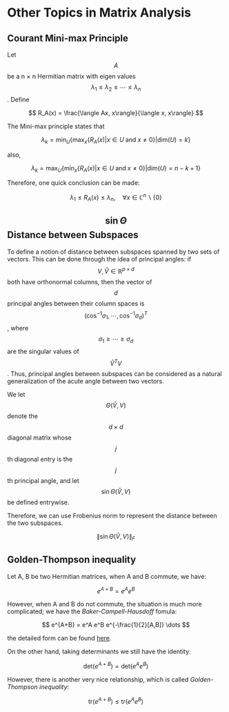 # Other Topics in Matrix Analysis

## Courant Mini-max Principle

Let $$A$$ be a n × n Hermitian matrix with eigen values $$\lambda_1 \leq \lambda_2 \leq \cdots \leq \lambda_n$$. Define 

$$
R_A(x) = \frac{\langle Ax, x\rangle}{\langle x, x\rangle}
$$

The Mini-max principle states that

$$
\lambda_k = \min_{U} \left\{\max_x \left\{ R_A(x) | x \in U \; \text{and} \; x \neq 0 \right\} | \text{dim}(U) = k\right\}
$$

also,

$$
\lambda_k = \max_{U} \left\{\min_x \left\{ R_A(x) | x \in U \; \text{and} \; x \neq 0 \right\} | \text{dim}(U) = n - k + 1\right\}
$$

Therefore, one quick conclusion can be made:

$$
\lambda_1 \leq R_A(x) \leq \lambda_n, \quad \forall x \in \mathbb{C}^n \backslash\{0\}
$$

## $$\sin \Theta$$ Distance between Subspaces

To define a notion of distance between subspaces spanned by two sets of vectors. This can be done through the idea of principal angles: if $$V,\hat{V} \in \mathbb{R}^{p \times d}$$ both have orthonormal columns, then the vector of $$d$$ principal angles between their column spaces is $$(\cos^{−1} \sigma_1 , \cdots , \cos^{-1} \sigma_d )^T$$ , where $$\sigma_1 \geq \cdots \geq \sigma_d$$ are the singular values of $$\hat{V}^TV$$. Thus, principal angles between subspaces can be considered as a natural generalization of the acute angle between two vectors. 

We let $$\Theta(\hat{V},V)$$ denote the $$d \times d$$ diagonal matrix whose $$j$$ th diagonal entry is the $$j$$ th principal angle, and let $$\sin\Theta(\hat{V},V)$$ be defined entrywise. 

Therefore, we can use Frobenius norm to represent the distance between the two subspaces. 

$$
\| \sin \Theta(\hat{V}, V)\|_F
$$

## Golden-Thompson inequality

Let A, B be two Hermitian matrices, when A and B commute, we have:

$$
e^{A+B} = e^A e^B
$$

However, when A and B do not commute, the situation is much more complicated; we have the *Baker-Campell-Hausdoff* fomula:

$$
e^{A+B} = e^A e^B e^{-\frac{1}{2}[A,B]} \dots
$$

the detailed form can be found [here](https://en.wikipedia.org/wiki/Baker%E2%80%93Campbell%E2%80%93Hausdorff_formula).

On the other hand, taking determinants we still have the identity:

$$
\mathrm{det}\left(e^{A+B}\right) = \mathrm{det}\left(e^{A}e^B\right)
$$

However, there is another very nice relationship, which is called *Golden-Thompson inequality*:

$$
\mathrm{tr}\left(e^{A+B}\right) \leq \mathrm{tr}\left(e^{A}e^B\right)
$$